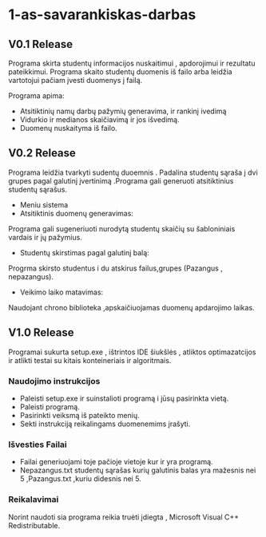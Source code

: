 # 1-as-savarankiskas-darbas

## V0.1 Release

Programa skirta studentų informacijos nuskaitimui , apdorojimui ir rezultatu pateikkimui. Programa skaito studentų duomenis iš failo arba leidžia vartotojui pačiam įvesti duomenys į failą.

Programa apima:
- Atsitiktinių namų darbų pažymių generavima, ir rankinį ivedimą
- Vidurkio ir medianos skaičiavimą ir jos išvedimą.
- Duomenų nuskaityma iš failo.

## V0.2 Release

Programa leidžia tvarkyti sudentų duoemnis . Padalina studentų sąraša į dvi grupes pagal galutinį įvertinimą .Programa gali generuoti atsitiktinius studentų sąrašus.

- Meniu sistema
- Atsitiktinis duomenų generavimas:
  
Programa gali sugeneriuoti nurodytą studentų skaičių su šabloniniais vardais ir jų pažymius.

- Studentų skirstimas pagal galutinį balą:

Progrma skirsto studentus i du atskirus failus,grupes (Pazangus , nepazangus).

- Veikimo laiko matavimas:

Naudojant chrono biblioteka ,apskaičiuojamas duomenų apdarojimo laikas.

## V1.0 Release

Programai sukurta setup.exe , ištrintos IDE šiukšlės , atliktos optimazatcijos ir atlikti testai su kitais konteineriais ir algoritmais.

### Naudojimo instrukcijos

- Paleisti setup.exe ir suinstalioti programą i jūsų pasirinkta vietą.
- Paleisti programą.
- Pasirinkti veiksmą iš pateikto menių.
- Sekti instrukciją reikalingams duomenemims įrašyti.

### Išvesties Failai

- Failai generiuojami toje pačioje vietoje kur ir yra programą.
- Nepazangus.txt studentų sąrašas kurių galutinis balas yra mažesnis nei 5 ,Pazangus.txt ,kuriu didesnis nei 5.

### Reikalavimai

 Norint naudoti sia programa reikia truėti įdiegta , Microsoft Visual C++ Redistributable.

